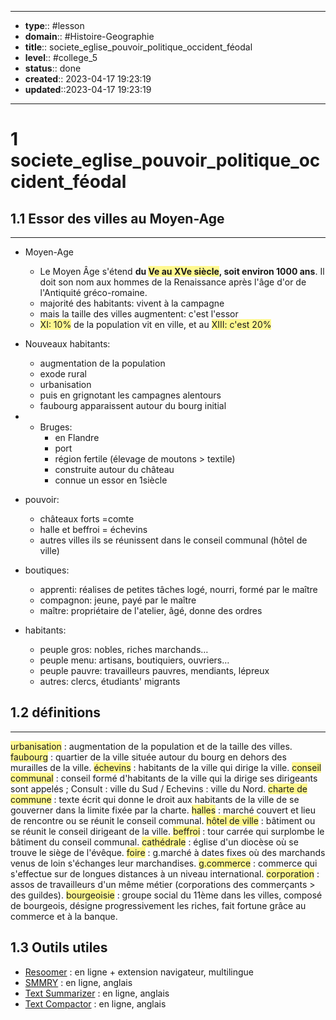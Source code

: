 

---
- **type**:: #lesson
- **domain**:: #Histoire-Geographie
- **title**:: societe_eglise_pouvoir_politique_occident_féodal
- **level**:: #college_5
- **status**:: done
- **created**:: 2023-04-17 19:23:19
- **updated**::2023-04-17 19:23:19
---

# 1	societe_eglise_pouvoir_politique_occident_féodal

## 1.1	Essor des villes au Moyen-Age
---

- Moyen-Age
	- Le Moyen Âge s'étend **du <span style="background:#fff88f">Ve au XVe siècle</span>, soit environ 1000 ans**. Il doit son nom aux hommes de la Renaissance après l'âge d'or de l'Antiquité gréco-romaine.
	- majorité des habitants: vivent à la campagne
	- mais la taille des villes augmentent: c'est l'essor
	- <span style="background:#fff88f">XI: 10%</span> de la population vit en ville, et au <span style="background:#fff88f">XIII: c'est 20%</span>

- Nouveaux habitants:
	- augmentation de la population 
	- exode rural
	- urbanisation
	- puis en grignotant les campagnes alentours
	- faubourg apparaissent autour du bourg initial

- - Bruges:
	- en Flandre
	- port
	- région fertile (élevage de moutons > textile)
	- construite autour du château
	- connue un essor en 1siècle

- pouvoir:
	- châteaux forts =comte
	- halle et beffroi = échevins
	- autres villes ils se réunissent dans le conseil communal (hôtel de ville)

- boutiques:
	- apprenti: réalises de petites tâches logé, nourri, formé par le maître
	- compagnon: jeune, payé par le maître
	- maître: propriétaire de l'atelier, âgé, donne des ordres

- habitants:
	- peuple gros: nobles, riches marchands…
	- peuple menu: artisans, boutiquiers, ouvriers…
	- peuple pauvre: travailleurs pauvres, mendiants, lépreux
	- autres: clercs, étudiants' migrants

## 1.2	définitions
---

<span style="background:#fff88f">urbanisation</span> : augmentation de la population et de la taille des villes.
<span style="background:#fff88f">faubourg</span> : quartier de la ville située autour du bourg en dehors des murailles de la ville.
<span style="background:#fff88f">échevins</span> : habitants de la ville qui dirige la ville. 
<span style="background:#fff88f">conseil communal</span> : conseil formé d'habitants de la ville qui la dirige ses dirigeants sont appelés ;
Consult : ville du Sud / Echevins : ville du Nord.
<span style="background:#fff88f">charte de commune</span> : texte écrit qui donne le droit aux habitants de la ville de se gouverner dans la limite fixée par la charte.
<span style="background:#fff88f">halles</span> : marché couvert et lieu de rencontre ou se réunit le conseil communal.
<span style="background:#fff88f">hôtel de ville</span> : bâtiment ou se réunit le  conseil dirigeant de la ville.
<span style="background:#fff88f">beffroi</span> : tour carrée qui surplombe le bâtiment du conseil communal.
<span style="background:#fff88f">cathédrale</span> : église d'un diocèse où se trouve le siège de l'évêque.
<span style="background:#fff88f">foire</span> : g.marché à dates fixes où des marchands venus de loin s'échanges leur marchandises.
<span style="background:#fff88f">g.commerce</span> : commerce qui s'effectue sur de longues distances à un niveau international.
<span style="background:#fff88f">corporation</span> : assos de travailleurs d'un même métier (corporations des commerçants > des guildes).
<span style="background:#fff88f">bourgeoisie</span> : groupe social du 11ème dans les villes, composé de bourgeois, désigne progressivement les riches, fait fortune grâce au commerce et à la banque.



## 1.3	Outils utiles

-   [Resoomer](https://resoomer.com/fr) : en ligne + extension navigateur, multilingue
-   [SMMRY](https://smmry.com/) : en ligne, anglais
-   [Text Summarizer](http://textsummarization.net/text-summarizer) : en ligne, anglais
-   [Text Compactor](https://www.textcompactor.com/) : en ligne, anglais